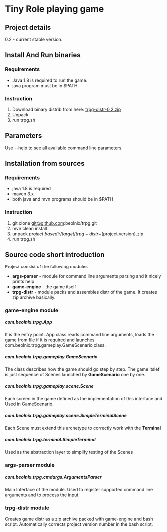 # Tiny Role playing game

## Project details
0.2 - current stable version.

## Install And Run binaries

### Requirements
- Java 1.8 is required to run the game.
- java program must be in $PATH.

### Instruction
1. Download binary distrib from here: [trpg-distr-0.2.zip](http://nexus.beolnix.com/service/local/repositories/releases/content/com/beolnix/trpg-distr/0.2/trpg-distr-0.2.zip)
2. Unpack
3. run trpg.sh

## Parameters
Use --help to see all available command line parameters

## Installation from sources

### Requirements

- java 1.8 is required
- maven 3.x
- both java and mvn programs should be in $PATH

### Instruction

1. git clone git@github.com:beolnix/trpg.git
2. mvn clean install
3. unpack ${project.basedir}/target/trpg-distr-${project.version}.zip
4. run trpg.sh

## Source code short introduction

Project consist of the following modules
- **args-parser** - module for command line arguments parsing and it nicely prints help
- **game-engine** - the game itself
- **trpg-distr** - module packs and assembles distr of the game. It creates zip archive basically.

### game-engine module

##### com.beolnix.trpg.App
It is the entry point.
App class reads command line arguments, loads the game from file if it is required and launches com.beolnix.trpg.gameplay.GameScenario class.

##### com.beolnix.trpg.gameplay.GameScenario
The class describes how the game should go step by step.
The game itslef is just sequence of Scenes launched by **GameScenario** one by one.

##### com.beolnix.trpg.gameplay.scene.Scene
Each screen in the game defined as the implementation of this interface and Used in GameScenario.

##### com.beolnix.trpg.gameplay.scene.SimpleTerminalScene
Each Scene must extend this archetype to correctly work with the **Terminal**

##### com.beolnix.trpg.terminal.SimpleTerminal
Used as the abstraction layer to simplify testing of the Scenes

### args-parser module

##### com.beolnix.trpg.cmdargs.ArgumentsParser
Main Interface of the module. Used to register supported command line arguments and to process the input.

### trpg-distr module
Creates game distr as a zip archive packed with game-engine and bash script.
Automatically corrects project version number in the bash script.


